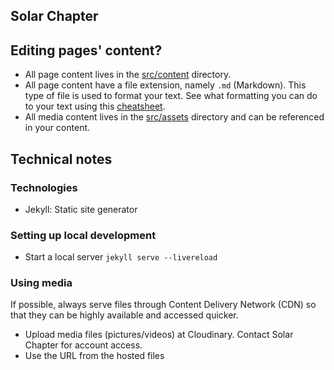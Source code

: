 Solar Chapter
---

## Editing pages' content?
- All page content lives in the [src/content](src/content) directory.
- All page content have a file extension, namely `.md` (Markdown). This type of file is used to format your text. See what formatting you can do to your text using this [cheatsheet](https://www.markdownguide.org/cheat-sheet/).
- All media content lives in the [src/assets](src/assets) directory and can be referenced in your content.

## Technical notes
### Technologies
- Jekyll: Static site generator

### Setting up local development
- Start a local server
`jekyll serve --livereload`

### Using media
If possible, always serve files through Content Delivery Network (CDN) so that they can be highly available and accessed quicker.
- Upload media files (pictures/videos) at Cloudinary. Contact Solar Chapter for account access.
- Use the URL from the hosted files
